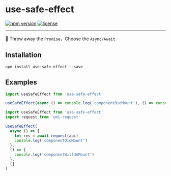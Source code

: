 # use-safe-effect 

[![npm version](https://badge.fury.io/js/use-safe-effect.svg)](https://www.npmjs.com/package/use-safe-effect) [![license](https://badgen.net/npm/license/use-async-effect)](./LICENSE)

---


:running: Throw away the `Promise`，Choose the `Async/Await`

## Installation
```shell
npm install use-safe-effect --save
```

## Examples
```javascript
import useSafeEffect from 'use-safe-effect'

useSafeEffect(async () => console.log('componentDidMount'), () => console.log('componentWillUnMount'), [])
```

```javascript
import useSafeEffect from 'use-safe-effect'
import request from 'umi-request'

useSafeEffect(
  async () => {
    let res = await request(api)
    console.log('componentDidMount')
  },
  () => {
    console.log('componentWillUnMount')
  },
  []
)
```

